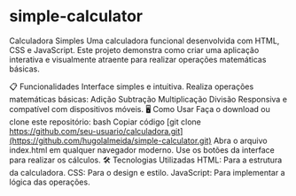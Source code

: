 # simple-calculator
Calculadora Simples
Uma calculadora funcional desenvolvida com HTML, CSS e JavaScript. Este projeto demonstra como criar uma aplicação interativa e visualmente atraente para realizar operações matemáticas básicas.

📋 Funcionalidades
Interface simples e intuitiva.
Realiza operações matemáticas básicas:
Adição
Subtração
Multiplicação
Divisão
Responsiva e compatível com dispositivos móveis.
🖥️ Como Usar
Faça o download ou clone este repositório:
bash
Copiar código
[git clone https://github.com/seu-usuario/calculadora.git](https://github.com/hugolalmeida/simple-calculator.git)
Abra o arquivo index.html em qualquer navegador moderno.
Use os botões da interface para realizar os cálculos.
🛠️ Tecnologias Utilizadas
HTML: Para a estrutura da calculadora.
CSS: Para o design e estilo.
JavaScript: Para implementar a lógica das operações.


